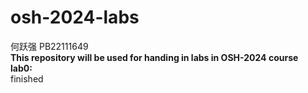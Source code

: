 # osh-2024-labs
何跃强 PB22111649\
**This repository will be used for handing in labs in OSH-2024 course**\
**lab0:**\
finished
